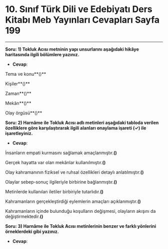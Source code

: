 # 10. Sınıf Türk Dili ve Edebiyatı Ders Kitabı Meb Yayınları Cevapları Sayfa 199

---

**Soru: 1) Tokluk Acısı metninin yapı unsurlarını aşağıdaki hikâye haritasında ilgili bölümlere yazınız.**

-   **Cevap**:

Tema ve konu**()**

 Kişiler**()**

 Zaman**()**

 Mekân**()**

 Olay örgüsü**()**

**Soru: 2) Harnâme ile Tokluk Acısı adlı metinleri aşağıdaki tabloda verilen özelliklere göre karşılaştırarak ilgili alanları onaylama işareti (✓) ile işaretleyiniz.**

-   **Cevap**:

İnsanların empati kurmasını sağlamak amaçlanmıştır.**()**

 Gerçek hayatta var olan mekânlar kullanılmıştır.**()**

 Olay kahramanının fiziksel ve ruhsal özellikleri detaylı anlatılmıştır.**()**

 Olaylar sebep-sonuç ilgileriyle birbirine bağlanmıştır.**()**

 Metinlerde kullanılan iletiler birbiriyle tutarlıdır.**()**

 Kahramanların gerçekleştirdiği eylemlerin amaçları açıklanmıştır.**()**

 Kahramanların içinde bulunduğu koşulların değişmesi, olayların akışını da değiştirmektedir.**()**

**Soru: 3) Harnâme ile Tokluk Acısı metinlerinin benzer ve farklı yönlerini örneklerdeki gibi yazınız.**

-   **Cevap**: